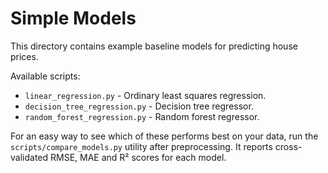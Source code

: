# Simple Models

This directory contains example baseline models for predicting house prices.

Available scripts:

- `linear_regression.py` - Ordinary least squares regression.
- `decision_tree_regression.py` - Decision tree regressor.
- `random_forest_regression.py` - Random forest regressor.

For an easy way to see which of these performs best on your data, run the
`scripts/compare_models.py` utility after preprocessing. It reports cross-
validated RMSE, MAE and R² scores for each model.
